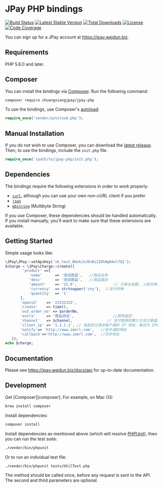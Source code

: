 # JPay PHP bindings

[![Build Status](https://travis-ci.org/JPay/JPay-php.svg?branch=master)](https://travis-ci.org/JPay/JPay-php)
[![Latest Stable Version](https://poser.pugx.org/JPay/JPay-php/v/stable.svg)](https://packagist.org/packages/JPay/JPay-php)
[![Total Downloads](https://poser.pugx.org/JPay/JPay-php/downloads.svg)](https://packagist.org/packages/JPay/JPay-php)
[![License](https://poser.pugx.org/JPay/JPay-php/license.svg)](https://packagist.org/packages/JPay/JPay-php)
[![Code Coverage](https://coveralls.io/repos/JPay/JPay-php/badge.svg?branch=master)](https://coveralls.io/r/JPay/JPay-php?branch=master)

You can sign up for a JPay account at https://jpay.weidun.biz.

## Requirements

PHP 5.6.0 and later.

## Composer

You can install the bindings via [Composer](http://getcomposer.org/). Run the following command:

```bash
composer require chuangxiangjpay/jpay-php
```

To use the bindings, use Composer's [autoload](https://getcomposer.org/doc/01-basic-usage.md#autoloading):

```php
require_once('vendor/autoload.php');
```

## Manual Installation

If you do not wish to use Composer, you can download the [latest release](https://github.com/chuangxiangjpay/jpay-php/releases). Then, to use the bindings, include the `init.php` file.

```php
require_once('/path/to/jpay-php/init.php');
```

## Dependencies

The bindings require the following extensions in order to work properly:

- [`curl`](https://secure.php.net/manual/en/book.curl.php), although you can use your own non-cURL client if you prefer
- [`json`](https://secure.php.net/manual/en/book.json.php)
- [`mbstring`](https://secure.php.net/manual/en/book.mbstring.php) (Multibyte String)

If you use Composer, these dependencies should be handled automatically. If you install manually, you'll want to make sure that these extensions are available.

## Getting Started

Simple usage looks like:

```php
\JPay\JPay::setApiKey('sk_test_BQokikJOvBiI2HlWgH4olfQ2');
$charge = \JPay\Charge::create([
        'product' =>[ 
           'name'      => '测试商品',   //商品名称
           'desc'      => '测试商品',   //商品描述
           'amount'    => '12.0',                 // 订单总金额, 人民币单位：分（如订单总金额为 1 元，此处请填 100）
           'currency'  => strtoupper('cny'),  //支付币种
           'quantity'  => '1'
       ],
       'openid'    => '23232323',
       'create'    => time(),
       'out_order_no' => $orderNo,
       'extra'     => '商品测试',                  //原样返回
       'channel'   => $channel,                // 支付使用的第三方支付渠道取值
       'client_ip' => '1.1.1.1', // 发起支付请求客户端的 IP 地址，格式为 IPV4，如: 127.0.0.1
       'notify'=> 'http://www.imerl.com',   //异步通知地址
       'callback'=>'http://www.imerl.com',  //同步地址
   ]);
echo $charge;
```

## Documentation

Please see https://jpay.weidun.biz/docs/api for up-to-date documentation.

## Development

Get [Composer][composer]. For example, on Mac OS:

```bash
brew install composer
```

Install dependencies:

```bash
composer install
```

Install dependencies as mentioned above (which will resolve [PHPUnit](http://packagist.org/packages/phpunit/phpunit)), then you can run the test suite:

```bash
./vendor/bin/phpunit
```

Or to run an individual test file:

```bash
./vendor/bin/phpunit tests/UtilTest.php
```

The method should be called once, before any request is sent to the API. The second and third parameters are optional.